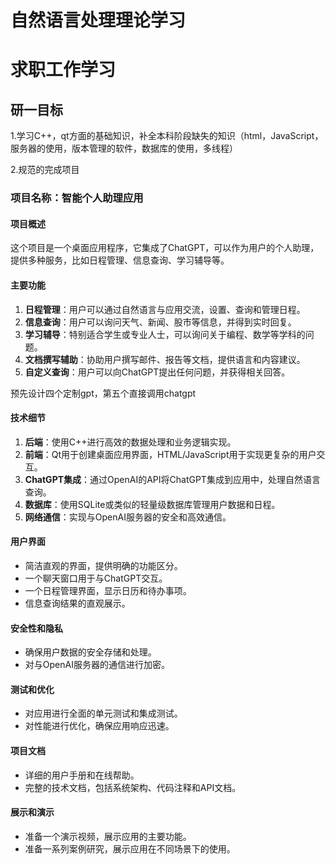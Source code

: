 # 自然语言处理理论学习

# 求职工作学习

## 研一目标

1.学习C++，qt方面的基础知识，补全本科阶段缺失的知识（html，JavaScript，服务器的使用，版本管理的软件，数据库的使用，多线程）

2.规范的完成项目

### 项目名称：智能个人助理应用

#### 项目概述

这个项目是一个桌面应用程序，它集成了ChatGPT，可以作为用户的个人助理，提供多种服务，比如日程管理、信息查询、学习辅导等。

#### 主要功能

1. **日程管理**：用户可以通过自然语言与应用交流，设置、查询和管理日程。
2. **信息查询**：用户可以询问天气、新闻、股市等信息，并得到实时回复。
3. **学习辅导**：特别适合学生或专业人士，可以询问关于编程、数学等学科的问题。
4. **文档撰写辅助**：协助用户撰写邮件、报告等文档，提供语言和内容建议。
5. **自定义查询**：用户可以向ChatGPT提出任何问题，并获得相关回答。

预先设计四个定制gpt，第五个直接调用chatgpt

#### 技术细节

1. **后端**：使用C++进行高效的数据处理和业务逻辑实现。
2. **前端**：Qt用于创建桌面应用界面，HTML/JavaScript用于实现更复杂的用户交互。
3. **ChatGPT集成**：通过OpenAI的API将ChatGPT集成到应用中，处理自然语言查询。
4. **数据库**：使用SQLite或类似的轻量级数据库管理用户数据和日程。
5. **网络通信**：实现与OpenAI服务器的安全和高效通信。

#### 用户界面

- 简洁直观的界面，提供明确的功能区分。
- 一个聊天窗口用于与ChatGPT交互。
- 一个日程管理界面，显示日历和待办事项。
- 信息查询结果的直观展示。

#### 安全性和隐私

- 确保用户数据的安全存储和处理。
- 对与OpenAI服务器的通信进行加密。

#### 测试和优化

- 对应用进行全面的单元测试和集成测试。
- 对性能进行优化，确保应用响应迅速。

#### 项目文档

- 详细的用户手册和在线帮助。
- 完整的技术文档，包括系统架构、代码注释和API文档。

#### 展示和演示

- 准备一个演示视频，展示应用的主要功能。
- 准备一系列案例研究，展示应用在不同场景下的使用。